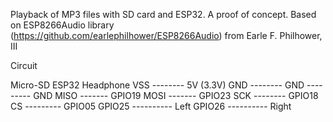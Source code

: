 Playback of MP3 files with SD card and ESP32. 
A proof of concept.
Based on ESP8266Audio library (https://github.com/earlephilhower/ESP8266Audio) from Earle F. Philhower, III

Circuit

Micro-SD	    ESP32			Headphone
    VSS	-------- 5V (3.3V)
    GND -------- GND  ---------    GND
    MISO ------- GPIO19
    MOSI ------- GPIO23
    SCK -------- GPIO18
    CS --------- GPIO05
                 GPIO25 ---------- Left
                 GPIO26 ---------- Right			
